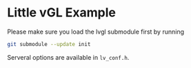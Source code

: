# Little vGL Example

Please make sure you load the lvgl submodule first by running

```bash
git submodule --update init
```

Serveral options are available in ``lv_conf.h``.
